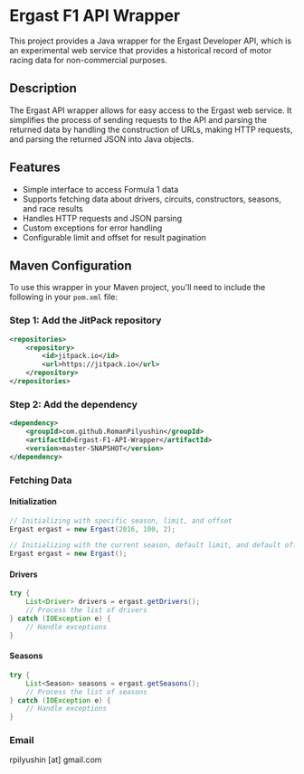 # Ergast F1 API Wrapper

This project provides a Java wrapper for the Ergast Developer API, which is an experimental web service that provides a historical record of motor racing data for non-commercial purposes.

## Description

The Ergast API wrapper allows for easy access to the Ergast web service. It simplifies the process of sending requests to the API and parsing the returned data by handling the construction of URLs, making HTTP requests, and parsing the returned JSON into Java objects.

## Features

- Simple interface to access Formula 1 data
- Supports fetching data about drivers, circuits, constructors, seasons, and race results
- Handles HTTP requests and JSON parsing
- Custom exceptions for error handling
- Configurable limit and offset for result pagination

## Maven Configuration

To use this wrapper in your Maven project, you'll need to include the following in your `pom.xml` file:

### Step 1: Add the JitPack repository

```xml
<repositories>
    <repository>
        <id>jitpack.io</id>
        <url>https://jitpack.io</url>
    </repository>
</repositories>
```

### Step 2: Add the dependency
```xml
<dependency>
    <groupId>com.github.RomanPilyushin</groupId>
    <artifactId>Ergast-F1-API-Wrapper</artifactId>
    <version>master-SNAPSHOT</version>
</dependency>
```

### Fetching Data
#### Initialization
```java
// Initializing with specific season, limit, and offset
Ergast ergast = new Ergast(2016, 100, 2);

// Initializing with the current season, default limit, and default offset
Ergast ergast = new Ergast();

```


#### Drivers
```java
try {
    List<Driver> drivers = ergast.getDrivers();
    // Process the list of drivers
} catch (IOException e) {
    // Handle exceptions
}
```

#### Seasons
```java
try {
    List<Season> seasons = ergast.getSeasons();
    // Process the list of seasons
} catch (IOException e) {
    // Handle exceptions
}
```

### Email

rpilyushin [at] gmail.com

